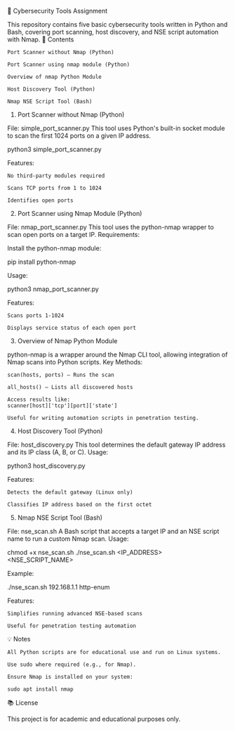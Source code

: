 
🔐 Cybersecurity Tools Assignment

This repository contains five basic cybersecurity tools written in Python and Bash, covering port scanning, host discovery, and NSE script automation with Nmap.
📁 Contents

    Port Scanner without Nmap (Python)

    Port Scanner using nmap module (Python)

    Overview of nmap Python Module

    Host Discovery Tool (Python)

    Nmap NSE Script Tool (Bash)

1. Port Scanner without Nmap (Python)

File: simple_port_scanner.py
This tool uses Python's built-in socket module to scan the first 1024 ports on a given IP address.

python3 simple_port_scanner.py

Features:

    No third-party modules required

    Scans TCP ports from 1 to 1024

    Identifies open ports

2. Port Scanner using Nmap Module (Python)

File: nmap_port_scanner.py
This tool uses the python-nmap wrapper to scan open ports on a target IP.
Requirements:

Install the python-nmap module:

pip install python-nmap

Usage:

python3 nmap_port_scanner.py

Features:

    Scans ports 1-1024

    Displays service status of each open port

3. Overview of Nmap Python Module

python-nmap is a wrapper around the Nmap CLI tool, allowing integration of Nmap scans into Python scripts.
Key Methods:

    scan(hosts, ports) — Runs the scan

    all_hosts() — Lists all discovered hosts

    Access results like:
    scanner[host]['tcp'][port]['state']

    Useful for writing automation scripts in penetration testing.

4. Host Discovery Tool (Python)

File: host_discovery.py
This tool determines the default gateway IP address and its IP class (A, B, or C).
Usage:

python3 host_discovery.py

Features:

    Detects the default gateway (Linux only)

    Classifies IP address based on the first octet

5. Nmap NSE Script Tool (Bash)

File: nse_scan.sh
A Bash script that accepts a target IP and an NSE script name to run a custom Nmap scan.
Usage:

chmod +x nse_scan.sh
./nse_scan.sh <IP_ADDRESS> <NSE_SCRIPT_NAME>

Example:

./nse_scan.sh 192.168.1.1 http-enum

Features:

    Simplifies running advanced NSE-based scans

    Useful for penetration testing automation

💡 Notes

    All Python scripts are for educational use and run on Linux systems.

    Use sudo where required (e.g., for Nmap).

    Ensure Nmap is installed on your system:

    sudo apt install nmap

📚 License

This project is for academic and educational purposes only.


